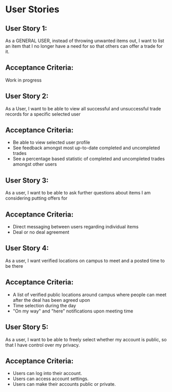 # User Stories

<!--
Please use the following format:

USER STORY: AS A {user/persona}, [INSTEAD OF {current condition}] I WANT TO {action} [IN {mode} TIME | IN {differentiating performance units} TO {utility performance units} [SO THAT {value or justification}] [NO LATER THAN {best by date}]

ACCEPTANCE CRITERIA: {bulleted list of:  [GIVEN { condition}] [WHEN {something happens}] {required outcome}}

* Capitalized text is required verbatim
* [square brackets mean optional]
* {curly brackets describe what to write}

-->

## User Story 1:
As a GENERAL USER, instead of throwing unwanted items out, I want to list an item that I no longer have a need for so that others can offer a trade for it.

## Acceptance Criteria:
Work in progress

## User Story 2:
As a User, I want to be able to view all successful and unsuccessful trade records for a specific selected user

## Acceptance Criteria:
* Be able to view selected user profile
* See feedback amongst most up-to-date completed and uncompleted trades
* See a percentage based statistic of completed and uncompleted trades amongst other users

## User Story 3:
As a user, I want to be able to ask further questions about items I am considering putting offers for

## Acceptance Criteria:
* Direct messaging between users regarding individual items
* Deal or no deal agreement

## User Story 4:
As a user, I want verified locations on campus to meet and a posted time to be there

## Acceptance Criteria:
* A list of verified public locations around campus where people can meet after the deal has been agreed upon
* Time selection during the day
* "On my way" and "here" notifications upon meeting time

## User Story 5:
As a user, I want to be able to freely select whether my account is public, so that I have control over my privacy.

## Acceptance Criteria:
* Users can log into their account.
* Users can access account settings.
* Users can make their accounts public or private.


